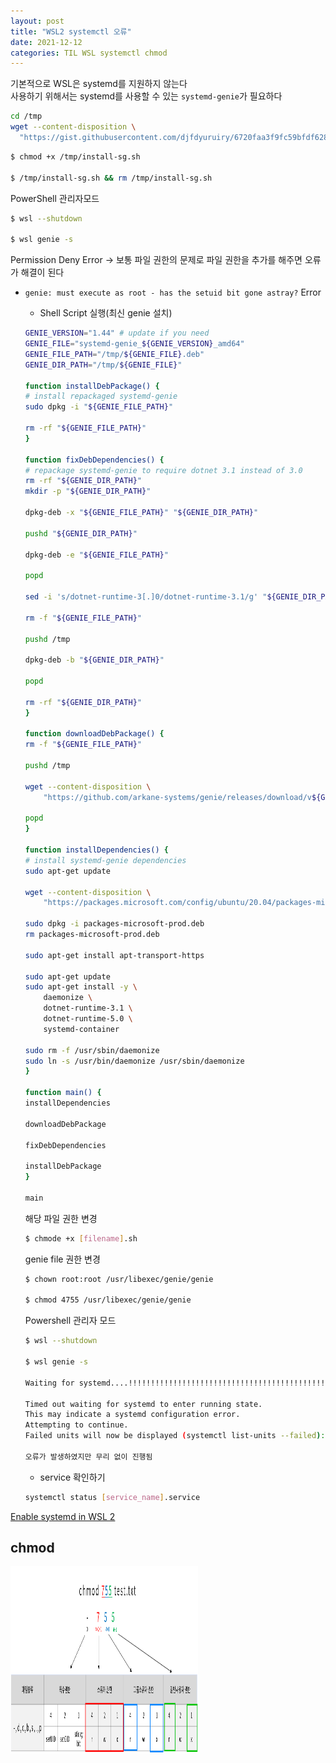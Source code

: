 ```yaml
---
layout: post
title: "WSL2 systemctl 오류"
date: 2021-12-12
categories: TIL WSL systemctl chmod
---
```


기본적으로 WSL은 systemd를 지원하지 않는다  
사용하기 위해서는 systemd를 사용할 수 있는 `systemd-genie`가 필요하다  

```bash
cd /tmp
wget --content-disposition \
  "https://gist.githubusercontent.com/djfdyuruiry/6720faa3f9fc59bfdf6284ee1f41f950/raw/952347f805045ba0e6ef7868b18f4a9a8dd2e47a/install-sg.sh"
```

```bash
$ chmod +x /tmp/install-sg.sh

$ /tmp/install-sg.sh && rm /tmp/install-sg.sh
```

PowerShell 관리자모드
```bash
$ wsl --shutdown

$ wsl genie -s
```

Permission Deny Error
-> 보통 파일 권한의 문제로 파일 권한을 추가를 해주면 오류가 해결이 된다

- `genie: must execute as root - has the setuid bit gone astray?` Error

   - Shell Script 실행(최신 genie 설치)

    ```bash
    GENIE_VERSION="1.44" # update if you need
    GENIE_FILE="systemd-genie_${GENIE_VERSION}_amd64"
    GENIE_FILE_PATH="/tmp/${GENIE_FILE}.deb"
    GENIE_DIR_PATH="/tmp/${GENIE_FILE}"

    function installDebPackage() {
    # install repackaged systemd-genie
    sudo dpkg -i "${GENIE_FILE_PATH}"

    rm -rf "${GENIE_FILE_PATH}"
    }

    function fixDebDependencies() {
    # repackage systemd-genie to require dotnet 3.1 instead of 3.0
    rm -rf "${GENIE_DIR_PATH}"
    mkdir -p "${GENIE_DIR_PATH}"

    dpkg-deb -x "${GENIE_FILE_PATH}" "${GENIE_DIR_PATH}"

    pushd "${GENIE_DIR_PATH}"

    dpkg-deb -e "${GENIE_FILE_PATH}"

    popd

    sed -i 's/dotnet-runtime-3[.]0/dotnet-runtime-3.1/g' "${GENIE_DIR_PATH}/DEBIAN/control"

    rm -f "${GENIE_FILE_PATH}"

    pushd /tmp

    dpkg-deb -b "${GENIE_DIR_PATH}"

    popd

    rm -rf "${GENIE_DIR_PATH}"
    }

    function downloadDebPackage() {
    rm -f "${GENIE_FILE_PATH}"

    pushd /tmp

    wget --content-disposition \
        "https://github.com/arkane-systems/genie/releases/download/v${GENIE_VERSION}/systemd-genie_${GENIE_VERSION}_amd64.deb"

    popd
    }

    function installDependencies() {
    # install systemd-genie dependencies
    sudo apt-get update

    wget --content-disposition \
        "https://packages.microsoft.com/config/ubuntu/20.04/packages-microsoft-prod.deb"

    sudo dpkg -i packages-microsoft-prod.deb
    rm packages-microsoft-prod.deb

    sudo apt-get install apt-transport-https

    sudo apt-get update
    sudo apt-get install -y \
        daemonize \
        dotnet-runtime-3.1 \
        dotnet-runtime-5.0 \
        systemd-container

    sudo rm -f /usr/sbin/daemonize
    sudo ln -s /usr/bin/daemonize /usr/sbin/daemonize
    }

    function main() {
    installDependencies

    downloadDebPackage

    fixDebDependencies

    installDebPackage
    }

    main
    ```
    
    해당 파일 권한 변경
    ```bash
    $ chmode +x [filename].sh 
    ```

    genie file 권한 변경
    ```bash
    $ chown root:root /usr/libexec/genie/genie

    $ chmod 4755 /usr/libexec/genie/genie
    ```

    Powershell 관리자 모드
    ```bash
    $ wsl --shutdown

    $ wsl genie -s

    Waiting for systemd....!!!!!!!!!!!!!!!!!!!!!!!!!!!!!!!!!!!!!!!!!!!!!!!!!!!!!!!!!!!!!!!!!!!!!!!!!!!!!!!!!!!!!!!!!!!!!!!!!!!!!!!!!!!!!!!!!!!!!!!!!!!!!!!!!!!!!!!!!!!!!!!!!!!!!!!!!!!!!!!!!!!!!!!!!!!!!!!!!!!!!!!!!!!!!!!!!!!!!!!!!!!!!!!!!!!!!!!!!!!!!!!!!!!!!!!!!!!!!!!!!
                                                                                                                                                                                                                                       
    Timed out waiting for systemd to enter running state.                                                                                                                   
    This may indicate a systemd configuration error.                                                                                                                        
    Attempting to continue.                                                                                                                                                 
    Failed units will now be displayed (systemctl list-units --failed):   

    오류가 발생하였지만 무리 없이 진행됨
    ```

    - service 확인하기

    ```bash
    systemctl status [service_name].service
    ```

[Enable systemd in WSL 2](https://gist.github.com/djfdyuruiry/6720faa3f9fc59bfdf6284ee1f41f950)

## chmod 
<img src="https://raw.githubusercontent.com/Action2theFuture/Action2theFuture.github.io/main/_posts/Images/chmod.png" width="300" height="300">

